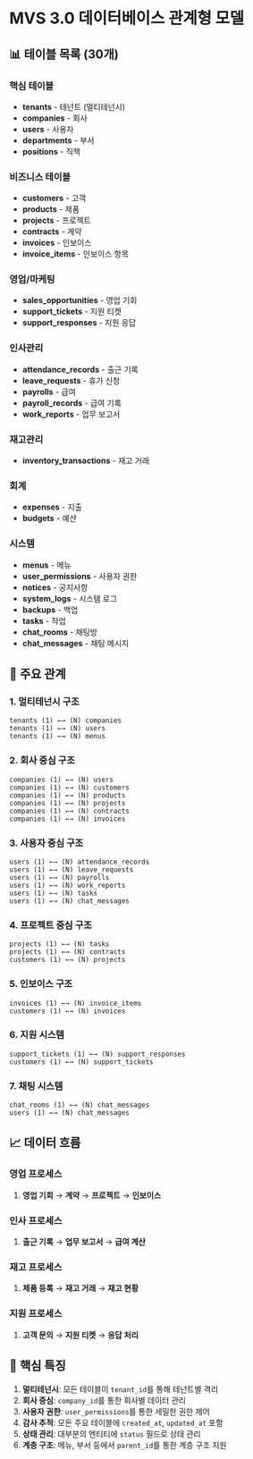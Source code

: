 # MVS 3.0 데이터베이스 관계형 모델

## 📊 테이블 목록 (30개)

### 핵심 테이블
- **tenants** - 테넌트 (멀티테넌시)
- **companies** - 회사
- **users** - 사용자
- **departments** - 부서
- **positions** - 직책

### 비즈니스 테이블
- **customers** - 고객
- **products** - 제품
- **projects** - 프로젝트
- **contracts** - 계약
- **invoices** - 인보이스
- **invoice_items** - 인보이스 항목

### 영업/마케팅
- **sales_opportunities** - 영업 기회
- **support_tickets** - 지원 티켓
- **support_responses** - 지원 응답

### 인사관리
- **attendance_records** - 출근 기록
- **leave_requests** - 휴가 신청
- **payrolls** - 급여
- **payroll_records** - 급여 기록
- **work_reports** - 업무 보고서

### 재고관리
- **inventory_transactions** - 재고 거래

### 회계
- **expenses** - 지출
- **budgets** - 예산

### 시스템
- **menus** - 메뉴
- **user_permissions** - 사용자 권한
- **notices** - 공지사항
- **system_logs** - 시스템 로그
- **backups** - 백업
- **tasks** - 작업
- **chat_rooms** - 채팅방
- **chat_messages** - 채팅 메시지

## 🔗 주요 관계

### 1. 멀티테넌시 구조
```
tenants (1) ←→ (N) companies
tenants (1) ←→ (N) users
tenants (1) ←→ (N) menus
```

### 2. 회사 중심 구조
```
companies (1) ←→ (N) users
companies (1) ←→ (N) customers
companies (1) ←→ (N) products
companies (1) ←→ (N) projects
companies (1) ←→ (N) contracts
companies (1) ←→ (N) invoices
```

### 3. 사용자 중심 구조
```
users (1) ←→ (N) attendance_records
users (1) ←→ (N) leave_requests
users (1) ←→ (N) payrolls
users (1) ←→ (N) work_reports
users (1) ←→ (N) tasks
users (1) ←→ (N) chat_messages
```

### 4. 프로젝트 중심 구조
```
projects (1) ←→ (N) tasks
projects (1) ←→ (N) contracts
customers (1) ←→ (N) projects
```

### 5. 인보이스 구조
```
invoices (1) ←→ (N) invoice_items
customers (1) ←→ (N) invoices
```

### 6. 지원 시스템
```
support_tickets (1) ←→ (N) support_responses
customers (1) ←→ (N) support_tickets
```

### 7. 채팅 시스템
```
chat_rooms (1) ←→ (N) chat_messages
users (1) ←→ (N) chat_messages
```

## 📈 데이터 흐름

### 영업 프로세스
1. **영업 기회** → **계약** → **프로젝트** → **인보이스**

### 인사 프로세스
1. **출근 기록** → **업무 보고서** → **급여 계산**

### 재고 프로세스
1. **제품 등록** → **재고 거래** → **재고 현황**

### 지원 프로세스
1. **고객 문의** → **지원 티켓** → **응답 처리**

## 🎯 핵심 특징

1. **멀티테넌시**: 모든 테이블이 `tenant_id`를 통해 테넌트별 격리
2. **회사 중심**: `company_id`를 통한 회사별 데이터 관리
3. **사용자 권한**: `user_permissions`를 통한 세밀한 권한 제어
4. **감사 추적**: 모든 주요 테이블에 `created_at`, `updated_at` 포함
5. **상태 관리**: 대부분의 엔티티에 `status` 필드로 상태 관리
6. **계층 구조**: 메뉴, 부서 등에서 `parent_id`를 통한 계층 구조 지원
